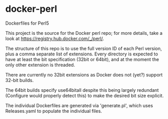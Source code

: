 docker-perl
===========

Dockerfiles for Perl5

This project is the source for the Docker perl repo; for more details, take
a look at https://registry.hub.docker.com/_/perl/.

The structure of this repo is to use the full version ID of each Perl version,
plus a comma separate list of extensions.  Every directory is expected to have
at least the bit specification (32bit or 64bit), and at the moment the only
other extension is threaded.

There are currently no 32bit extensions as Docker does not (yet?) support 32-bit
builds.

The 64bit builds specify use64bitall despite this being largely redundant
(Configure would properly detect this) to make the desired bit size explicit.

The individual Dockerfiles are generated via 'generate.pl', which uses
Releases.yaml to populate the individual files.

